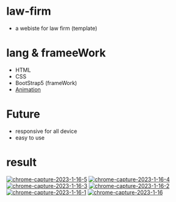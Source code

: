 # law-firm
- a webiste for law firm (template)
# lang & frameeWork
- HTML
- CSS 
- BootStrap5 (frameWork)
- [Animation](https://animate.style/)
# Future
- responsive for all device
- easy to use
# result
<a href="https://ibb.co/TLCDqd6"><img src="https://i.ibb.co/M6Xy5Qr/chrome-capture-2023-1-16-5.png" alt="chrome-capture-2023-1-16-5" border="0"></a>
<a href="https://ibb.co/TBvLvtT"><img src="https://i.ibb.co/BVzNzBP/chrome-capture-2023-1-16-4.png" alt="chrome-capture-2023-1-16-4" border="0"></a>
<a href="https://ibb.co/FBgrmgS"><img src="https://i.ibb.co/jLgNbgc/chrome-capture-2023-1-16-3.png" alt="chrome-capture-2023-1-16-3" border="0"></a>
<a href="https://ibb.co/mNk3mTd"><img src="https://i.ibb.co/sWnZhRc/chrome-capture-2023-1-16-2.png" alt="chrome-capture-2023-1-16-2" border="0"></a>
<a href="https://ibb.co/JcyVSf4"><img src="https://i.ibb.co/8mdqQWp/chrome-capture-2023-1-16-1.png" alt="chrome-capture-2023-1-16-1" border="0"></a>
<a href="https://ibb.co/Br3Ld3g"><img src="https://i.ibb.co/8dsMTsj/chrome-capture-2023-1-16.png" alt="chrome-capture-2023-1-16" border="0"></a>
